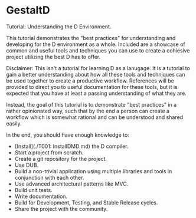 # GestaltD
Tutorial: Understanding the D Environment.

This tutorial demonstrates the "best practices" for understanding and developing for the D environment as a whole. Included are a showcase of common and useful tools and techniques you can use to create a cohiesive project utilizing the best D has to offer.

Disclaimer: This isn't a tutorial for learning D as a lanugage. It is a tutorial to gain a better understanding about how all these tools and techniques can be used together to create a productive workflow. References will be provided to direct you to useful documentation for these tools, but it is expected that you have at least a passing understanding of what they are.

Instead, the goal of this tutorial is to demonstrate "best practices" in a rather opinionated way, such that by the end a person can create a workflow which is somewhat rational and can be understood and shared easily.

In the end, you should have enough knowledge to:
* [Install](./T001: InstallDMD.md) the D compiler.
* Start a project from scratch.
* Create a git repository for the project.
* Use DUB.
* Build a non-trivial application using multiple libraries and tools in conjunction with each other.
* Use advanced architectural patterns like MVC.
* Build unit tests.
* Write documentation.
* Build for Development, Testing, and Stable Release cycles.
* Share the project with the community.
